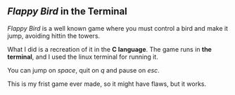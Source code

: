 ## *Flappy Bird* in the Terminal

*Flappy Bird* is a well known game where you must control a bird and make it jump, avoiding hittin the towers.

What I did is a recreation of it in the **C language**.
The game runs in **the terminal**, and I used the linux terminal for running it. 

You can jump on *space*, quit on *q* and pause on *esc*.

This is my frist game ever made, so it might have flaws, but it works.
